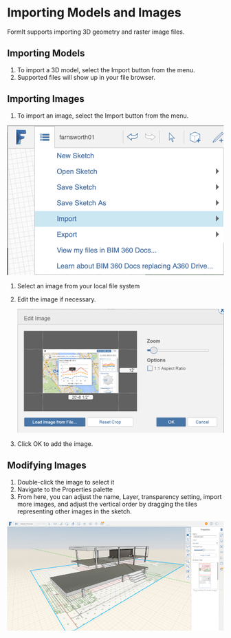 # Importing Models and Images

FormIt supports importing 3D geometry and raster image files.

## Importing Models

1. To import a 3D model, select the Import button from the menu.
2. Supported files will show up in your file browser.

## Importing Images

1. To import an image, select the Import button from the menu.

![](.gitbook/assets/screen-shot-2019-11-14-at-4.58.02-pm.png)

1. Select an image from your local file system
2. Edit the image if necessary.

   ![](.gitbook/assets/guid-71b095cb-f655-4b8d-8488-a474084f095f-low.png)

3. Click OK to add the image.

## Modifying Images

1. Double-click the image to select it
2. Navigate to the Properties palette
3. From here, you can adjust the name, Layer, transparency setting, import more images, and adjust the vertical order by dragging the tiles representing other images in the sketch.

![](.gitbook/assets/guid-911b5932-8342-4ccf-bbaf-b761959f482b-low.jpg)

